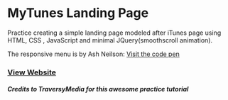 # MyTunes Landing Page

Practice creating a simple landing page modeled after iTunes page using HTML, CSS , JavaScript and minimal JQuery(smoothscroll animation).

The responsive menu is by Ash Neilson: [Visit the code pen](https://codepen.io/neilso/pen/ziwgI)

### [View Website](https://aaron1999x.github.io/myTunes/)

##### Credits to _TraversyMedia_ for this awesome practice tutorial
